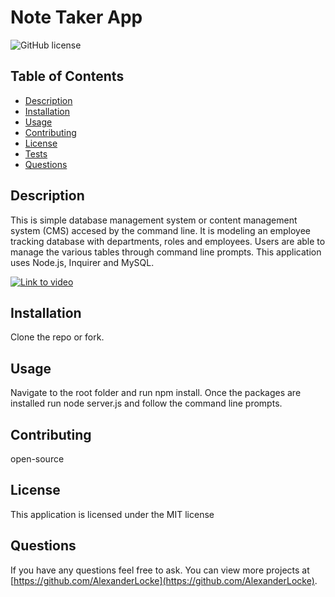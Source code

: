 # Note Taker App
![GitHub license](https://img.shields.io/badge/license-MIT-blue.svg)

## Table of Contents
* [Description](#description)
* [Installation](#installation)
* [Usage](#usage)
* [Contributing](#contributing)
* [License](#MIT)
* [Tests](#tests)
* [Questions](#questions)

## Description 
This is simple database management system or content management system (CMS) accesed by the command line. It is modeling an employee tracking database with departments, roles and employees. Users are able to manage the various tables through command line prompts. This application uses Node.js, Inquirer and MySQL.

[![Link to video](https://img.youtube.com/watch?v=fZZM2AxPE-c&ab_channel=AlexL/2)](https://youtu.be/fZZM2AxPE-c)

## Installation 
Clone the repo or fork.

## Usage 
Navigate to the root folder and run npm install. Once the packages are installed run node server.js and follow the command line prompts.

## Contributing 
open-source

## License
  This application is licensed under the MIT license

## Questions
If you have any questions feel free to ask. You can view more projects at [https://github.com/AlexanderLocke](https://github.com/AlexanderLocke).
